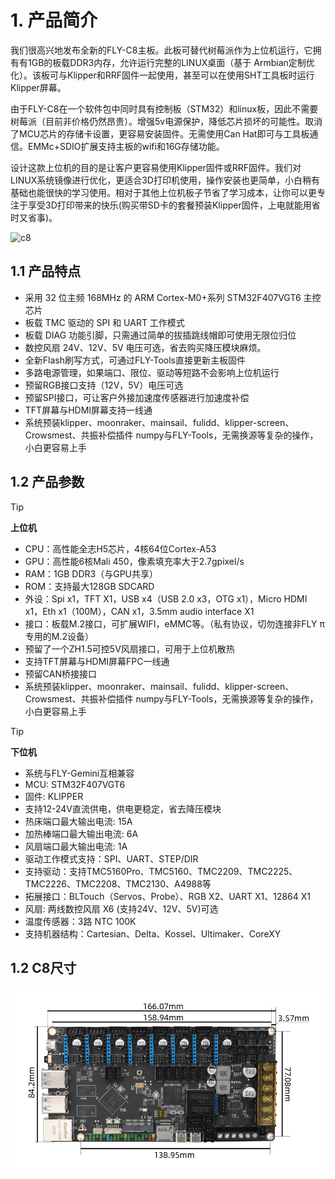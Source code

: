 # 1. 产品简介

我们很高兴地发布全新的FLY-C8主板。此板可替代树莓派作为上位机运行，它拥有有1GB的板载DDR3内存，允许运行完整的LINUX桌面（基于 Armbian定制优化）。该板可与Klipper和RRF固件一起使用，甚至可以在使用SHT工具板时运行Klipper屏幕。

由于FLY-C8在一个软件包中同时具有控制板（STM32）和linux板，因此不需要树莓派（目前非价格仍然昂贵）。增强5v电源保护，降低芯片损坏的可能性。取消了MCU芯片的存储卡设置，更容易安装固件。无需使用Can Hat即可与工具板通信。EMMc+SDIO扩展支持主板的wifi和16G存储功能。

设计这款上位机的目的是让客户更容易使用Klipper固件或RRF固件。我们对LINUX系统镜像进行优化，更适合3D打印机使用，操作安装也更简单，小白稍有基础也能很快的学习使用。相对于其他上位机板子节省了学习成本，让你可以更专注于享受3D打印带来的快乐(购买带SD卡的套餐预装Klipper固件，上电就能用省时又省事)。



![c8](../../images/boards/fly_c8/c8.png)

## **1.1 产品特点**

* 采用 32 位主频 168MHz 的 ARM Cortex-M0+系列 STM32F407VGT6 主控芯片
* 板载 TMC 驱动的 SPI 和 UART 工作模式
* 板载 DIAG 功能引脚，只需通过简单的拔插跳线帽即可使用无限位归位
* 数控风扇 24V、12V、5V 电压可选，省去购买降压模块麻烦。
* 全新Flash刷写方式，可通过FLY-Tools直接更新主板固件
* 多路电源管理，如果端口、限位、驱动等短路不会影响上位机运行
* 预留RGB接口支持（12V，5V）电压可选
* 预留SPI接口，可让客户外接加速度传感器进行加速度补偿
* TFT屏幕与HDMI屏幕支持一线通
* 系统预装klipper、moonraker、mainsail、fulidd、klipper-screen、Crowsmest、共振补偿插件 numpy与FLY-Tools，无需换源等复杂的操作，小白更容易上手

## 1.2 产品参数

> [!TIP]
>
> **上位机**

* CPU：高性能全志H5芯片，4核64位Cortex-A53
* GPU：高性能6核Mali 450，像素填充率大于2.7gpixel/s
* RAM：1GB DDR3（与GPU共享）
* ROM：支持最大128GB SDCARD
* 外设：Spi x1，TFT X1，USB x4（USB 2.0 x3，OTG x1），Micro HDMI x1，Eth x1（100M），CAN x1，3.5mm audio interface X1
* 接口：板载M.2接口，可扩展WIFI，eMMC等。（私有协议，切勿连接非FLY π专用的M.2设备）
* 预留了一个ZH1.5可控5V风扇接口，可用于上位机散热
* 支持TFT屏幕与HDMI屏幕FPC一线通
* 预留CAN桥接接口
* 系统预装klipper、moonraker、mainsail、fulidd、klipper-screen、Crowsmest、共振补偿插件 numpy与FLY-Tools，无需换源等复杂的操作，小白更容易上手

>[!TIP]
>
>**下位机**

* 系统与FLY-Gemini互相兼容
* MCU: STM32F407VGT6
* 固件:  KLIPPER
* 支持12-24V直流供电，供电更稳定，省去降压模块
* 热床端口最大输出电流:  15A
* 加热棒端口最大输出电流:  6A
* 风扇端口最大输出电流:  1A
* 驱动工作模式支持：SPI、UART、STEP/DIR
* 支持驱动：支持TMC5160Pro、TMC5160、TMC2209、TMC2225、TMC2226、TMC2208、TMC2130、A4988等
* 拓展接口：BLTouch（Servos、Probe）、RGB X2、UART X1、12864 X1
* 风扇: 两线数控风扇 X6 (支持24V、12V、5V)可选
* 温度传感器：3路 NTC 100K
* 支持机器结构：Cartesian、Delta、Kossel、Ultimaker、CoreXY



## 1.2 C8尺寸

 ![](../../images/boards/fly_c8/size.png)

